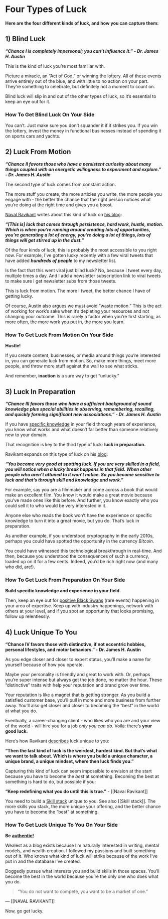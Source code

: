 # Four Types of Luck

**Here are the four different kinds of luck, and how you can capture them:**

## 1) Blind Luck

**_“Chance I is completely impersonal; you can’t influence it.” - Dr. James H. Austin_**

This is the kind of luck you’re most familiar with.

Picture a miracle, an “Act of God,” or winning the lottery. All of these events arrive entirely out of the blue, and with little to no action on your part. They’re something to celebrate, but definitely not a moment to count on.

Blind luck will slip in and out of the other types of luck, so it’s essential to keep an eye out for it.

### How To Get Blind Luck On Your Side

You can’t. Just make sure you don’t squander it if it strikes you. If you win the lottery, invest the money in functional businesses instead of spending it on sports cars and yachts.

## 2) Luck From Motion

**_“Chance II favors those who have a persistent curiosity about many things coupled with an energetic willingness to experiment and explore.” - Dr. James H. Austin_**

The second type of luck comes from constant action.

The more stuff you create, the more articles you write, the more people you engage with - the better the chance that the right person notices what you’re doing at the right time and gives you a boost.

[Naval Ravikant](https://twitter.com/naval) writes about this kind of luck on [his blog](https://nav.al/money-luck):

**_“\[This is\] luck that comes through persistence, hard work, hustle, motion. Which is when you’re running around creating lots of opportunities, you’re generating a lot of energy, you’re doing a lot of things, lots of things will get stirred up in the dust.”_**

Of the four kinds of luck, this is probably the most accessible to you right now. For example, I’ve gotten lucky recently with a few viral tweets that have added **_hundreds of people_** to my newsletter list.

Is the fact that this went viral just blind luck? No, because I tweet every day, multiple times a day. And I add a newsletter subscription link to viral tweets to make sure I get newsletter subs from those tweets.

This is luck from motion. The more I tweet, the better chance I have of getting lucky.

Of course, Austin also argues we must avoid “waste motion.” This is the act of working for work’s sake when it’s depleting your resources and not changing your outcome. This is rarely a factor when you’re first starting, as more often, the more work you put in, the more you learn.

### How To Get Luck From Motion On Your Side

**Hustle!**

If you create content, businesses, or media around things you’re interested in, you can generate luck from motion. So, make more things, meet more people, and throw more stuff against the wall to see what sticks.

And remember, **inaction** is a sure way to get “unlucky.”


## 3)  Luck In Preparation

**_“Chance III favors those who have a sufficient background of sound knowledge plus special abilities in observing, remembering, recalling, and quickly forming significant new associations.” - Dr. James H. Austin_**

If you have [specific knowledge](https://www.wealest.com/articles/specific-knowledge) in your field through years of experience, you know what works and what doesn’t far better than someone relatively new to your domain.

That recognition is key to the third type of luck: **luck in preparation.**

Ravikant expands on this type of luck on his [blog](https://nav.al/money-luck):

**_“You become very good at spotting luck. If you are very skilled in a field, you will notice when a lucky break happens in that field. When other people who aren’t attuned to it won’t notice. So you become sensitive to luck and that’s through skill and knowledge and work.”_**

For example, say you are a filmmaker and come across a book that would make an excellent film. You know it would make a great movie because you’ve made ones like this before. And further, you know exactly who you could sell it to who would be very interested in it.

Anyone else who reads the book won’t have the experience or specific knowledge to turn it into a great movie, but you do. That’s luck in preparation.

As another example, if you understood cryptography in the early 2010s, perhaps you could have spotted the opportunity in the currency _Bitcoin._

You could have witnessed this technological breakthrough in real-time. And then, because you understood the consequences of such a currency, loaded up on it for a few cents. Indeed, you’d be rich right now (and many who did, are!).

### How To Get Luck From Preparation On Your Side

**Build specific knowledge and experience in your field.**

Then, keep an eye out for [positive Black Swans](https://www.wealest.com/articles/positive-black-swan) (rare events) happening in your area of expertise. Keep up with industry happenings, network with others at your level, and if you spot an opportunity that looks promising, follow up relentlessly.


## 4) Luck Unique To You

**“Chance IV favors those with distinctive, if not eccentric hobbies, personal lifestyles, and motor behaviors.” - Dr. James H. Austin**

As you edge closer and closer to expert status, you’ll make a name for yourself because of how you operate.

Maybe your personality is friendly and great to work with. Or, perhaps you’re super intense but always get the job done, no matter the hour. These “distinctive” traits with help your reputation and brand grow over time.

Your reputation is like a magnet that is getting stronger. As you build a satisfied customer base, you’ll pull in more and more business from further away. You’ll also get closer and closer to becoming the “best” in the world at what you do.

Eventually, a career-changing client - who likes who you are and your view of the world - will hire you for a job _only you can do_. Voilà: there’s **your good luck.**


Here’s how Ravikant [describes](https://nav.al/money-luck) luck unique to you:

**“Then the last kind of luck is the weirdest, hardest kind. But that’s what we want to talk about. Which is where you build a unique character, a unique brand, a unique mindset, where then luck finds you.”**

Capturing this kind of luck can seem impossible to envision at the start because you have to become the _best_ at something. Becoming the best at something is hard to do, but possible if you:

**“Keep redefining what you do until this is true.”** - [[Naval Ravikant]]

You need to build a [Skill stack](https://www.wealest.com/articles/25-percent-rule) unique to you. See also [[Skill stack]]. The more skills you stack, the more unique your offering, and the better chance you have to become the “best” at something.

### How To Get Luck Unique To You On Your Side

**Be** [**authentic!**](https://www.wealest.com/articles/solopreneur)

Wealest as a blog exists because I’m naturally interested in writing, mental models, and wealth creation. I followed my passions and built something out of it. Who knows what kind of luck will strike because of the work I’ve put in and the database I’ve created.

Doggedly pursue what interests you and build skills in those spaces. You’ll become the best in the world because you’re the only one who does what you do.

> “You do not want to compete, you want to be a market of one.”

— [[NAVAL RAVIKANT]]

Now, go get lucky.